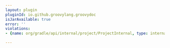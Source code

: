 ```yaml
---
layout: plugin
pluginId: io.github.groovylang.groovydoc
isJarAvailable: true
error: ''
violations:
- {name: org/gradle/api/internal/project/ProjectInternal, type: internal-api-usage}

---
```

